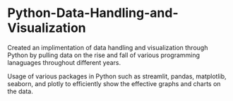 # Python-Data-Handling-and-Visualization

Created an implimentation of data handling and visualization through Python by pulling data on the rise and fall of various programming lanaguages throughout different years. 

Usage of various packages in Python such as streamlit, pandas, matplotlib, seaborn, and plotly to efficiently show the effective graphs and charts on the data. 
